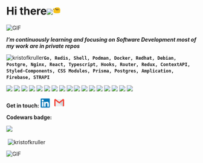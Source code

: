# Hi there<img src="https://raw.githubusercontent.com/iampavangandhi/iampavangandhi/master/gifs/Hi.gif" width="30px"><img alt="GIF" src="https://github.com/SatYu26/SatYu26/blob/master/Assets/happy.gif" width="20vw" />

<img alt="GIF" src="https://cdn.dribbble.com/users/1792477/screenshots/6816387/ezgif.com-resize__3_.gif" width="20vw" /> 

***I’m continuously learning and focusing on Software Development most of my work are in private repos***

<p><img align="left" src="https://github-readme-stats.vercel.app/api/top-langs?username=kristofkruller&show_icons=true&locale=en&layout=compact" alt="kristofkruller" /></p>  

**`Go, Redis, Shell, Podman, Docker, Redhat, Debian, Postgre, Nginx,
React, Typescript, Hooks, Router, Redux, ContextAPI, Styled-Components, CSS Modules,
Prisma, Postgres, Amplication, Firebase, STRAPI`**
<br />

<a src="https://go.dev/blog/"><img src="https://go.dev/blog/go-brand/Go-Logo/PNG/Go-Logo_Aqua.png" height="48px"></a>
<a src="https://www.nginx.com/"><img src="https://1000logos.net/wp-content/uploads/2020/08/Nginx-Symbol.jpg" height="48px"></a>
<a src="https://www.redhat.com/en"><img src="https://w7.pngwing.com/pngs/1008/389/png-transparent-logo-redhat-logos-and-brands-icon.png" height="48px"></a>
<a src="https://www.debian.org/"><img src="https://www.debian.org/logos/hexagonal.png" height="48px"></a>
<a src="https://www.docker.com/"><img src="https://i0.wp.com/blog.knoldus.com/wp-content/uploads/2018/04/docker.png?fit=269%2C201&ssl=1" height="48px"></a>
<a src="https://podman.io/"><img src="https://remote-lab.net/public/images/podman.png" height="48px"></a>
<a src="https://www.postgresql.org/"><img src="https://upload.wikimedia.org/wikipedia/commons/thumb/2/29/Postgresql_elephant.svg/1200px-Postgresql_elephant.svg.png" height="48px"></a>
<a src="https://www.gnu.org/software/bash/"><img src="https://cdn.iconscout.com/icon/free/png-256/free-bash-shell-script-7855733-6374566.png" height="48px"></a>
<a src="https://www.javascript.com/"><img src="https://img.icons8.com/color/48/000000/javascript.png" height="48px"></a>
<a src="https://reactjs.org/"><img src="https://img.icons8.com/color/48/000000/react-native.png" height="48px"></a>
<a src="https://nodejs.org/"><img src="https://img.icons8.com/color/48/000000/nodejs.png" height="48px"></a>
<a src="https://visualstudio.microsoft.com/"><img src="https://img.icons8.com/color/48/000000/visual-studio.png" height="48px"></a>
<a src="https://www.npmjs.com/"><img src="https://img.icons8.com/color/48/000000/npm.png" height="48px"></a>
<a src="https://github.com/"><img src="https://img.icons8.com/color/48/000000/github--v1.png" height="48px"></a>
<a src="https://www.w3schools.com/css/"><img src="https://img.icons8.com/ios-filled/1x/css3.png" height="48px"></a>
<a src="https://www.w3schools.com/html/"><img src="https://img.icons8.com/ios-filled/1x/html-5.png" height="48px"></a>
<a src="https://www.w3schools.com/html/"><img src="https://img.icons8.com/color/1x/styled-components.png" height="48px"></a>
<!-- # For more details please click on my<a href="https://kristofkruller.github.io/Portfolio/"> Portfolio </a><img src="https://media.giphy.com/media/WUlplcMpOCEmTGBtBW/giphy.gif" width="30"> -->
**Get in touch:**
<a href="https://www.linkedin.com/in/kristof-kruller/"><img align="" alt="KristofKruller | Linkedin" width="24px" src="https://github.com/SatYu26/SatYu26/blob/master/Assets/Linkedin.svg" /></a> &nbsp;&nbsp;<a href="mailto:kristof.kruller@gmail.com"><img align="" alt="KristofKruller | Gmail" width="26px" src="https://github.com/SatYu26/SatYu26/blob/master/Assets/Gmail.svg" /></a>

**Codewars badge:**  

<a target="_blank" href="https://www.codewars.com/users/kristofkruller"><img src="https://www.codewars.com/users/kristofkruller/badges/micro"></a>  

<p>&nbsp;<img align="center" src="https://github-readme-stats.vercel.app/api?username=kristofkruller&show_icons=true&locale=en" alt="kristofkruller" /></p>  

<img alt="GIF" src="https://media.tenor.com/nIPLRnaTx7gAAAAC/trex-pc.gif">
